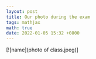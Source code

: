 ```yaml
---
layout: post
title: Our photo during the exam
tags: mathjax
math: true
date: 2022-01-05 15:32 +0800
---
```

[![name](photo of class.jpeg)]